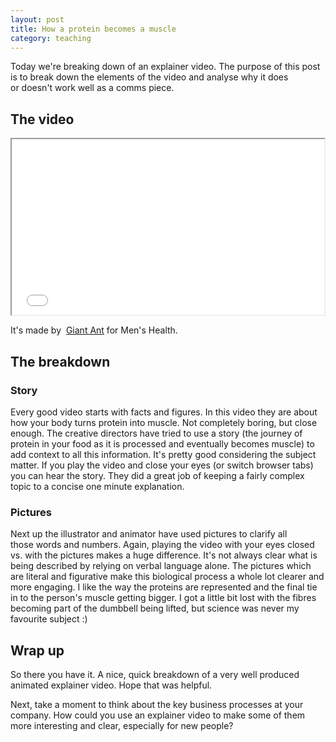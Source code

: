 ```yaml
---
layout: post
title: How a protein becomes a muscle
category: teaching
---
```


Today we're breaking down of an explainer video. The purpose of this post is to break down the elements of the video and analyse&nbsp;why it&nbsp;does or&nbsp;doesn't work well as a comms piece.

## The video

<iframe src="//player.vimeo.com/video/88268560" width="500" height="281" webkitallowfullscreen="" mozallowfullscreen="" allowfullscreen="">
</iframe>


It's made by&nbsp;
<a href="http://www.giantant.ca/" target="_blank">Giant Ant</a> for Men's Health.

## The breakdown
### Story

Every good video starts with facts and figures. In this video they are about how your body turns protein into muscle. Not completely boring, but close enough. The creative directors have tried to use a story (the journey of protein in your food as it is processed and eventually becomes muscle) to add context to all this information. It's pretty good considering the subject matter. If you play the video and close your eyes (or switch browser tabs) you can hear the story. They did a great job of keeping a fairly complex topic to a concise one minute explanation.

### Pictures

Next up the illustrator and animator&nbsp;have used pictures to clarify all those&nbsp;words and numbers. Again, playing the video with your eyes closed vs. with the pictures makes a huge difference. It's not always clear what is being described by relying on verbal language alone. The pictures which are literal and figurative make this biological process a whole lot clearer and more engaging. I like the way the proteins are represented and the final tie in to the person's muscle getting bigger. I got a little bit lost with the fibres becoming part of the dumbbell being lifted, but science was never my favourite subject :)

## Wrap up

So there you have it. A nice, quick breakdown of a very well produced animated explainer video. Hope that was helpful.

Next,&nbsp;take a moment to think about the key&nbsp;business processes at your company. How could you use an explainer video to make some of&nbsp;them more interesting and clear, especially for new people?
